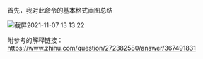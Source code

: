 首先，我对此命令的基本格式画图总结  

![截屏2021-11-07 13 13 22](https://user-images.githubusercontent.com/74129445/140633201-9df33ff1-a0b2-41ab-9ca5-bc03b0ed3a84.png)  

附参考的解释链接：https://www.zhihu.com/question/272382580/answer/367491831
